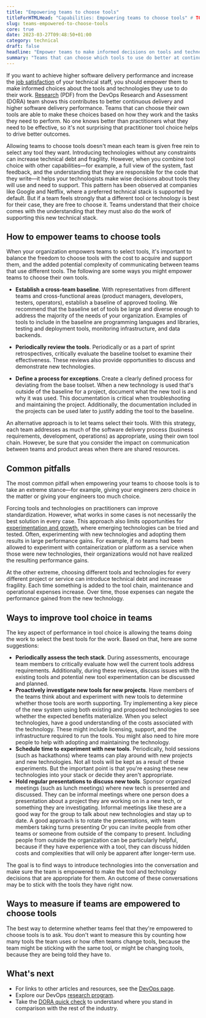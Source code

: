 ```yaml
---
title: "Empowering teams to choose tools"
titleForHTMLHead: "Capabilities: Empowering teams to choose tools" # TODO: can we DRY this out?
slug: teams-empowered-to-choose-tools
core: true
date: 2023-03-27T09:48:50+01:00
category: technical
draft: false
headline: "Empower teams to make informed decisions on tools and technologies. Learn how these decisions drive more effective software delivery."
summary: "Teams that can choose which tools to use do better at continuous delivery. No one knows better than practitioners what they need to be effective."
---
```


If you want to achieve higher software delivery performance and increase the
[job satisfaction](/capabilities/job-satisfaction)
of your technical staff, you should empower them to make informed choices about
the tools and technologies they use to do their work.
[Research](/publications/pdf/state-of-devops-2017.pdf)
(PDF) from the DevOps Research and Assessment (DORA) team shows this contributes
to better continuous delivery and higher software delivery performance. Teams
that can choose their own tools are able to make these choices based on how they
work and the tasks they need to perform. No one knows better than practitioners
what they need to be effective, so it's not surprising that practitioner tool
choice helps to drive better outcomes.

Allowing teams to choose tools doesn't mean each team is given free rein to
select any tool they want. Introducing technologies without any constraints can
increase technical debt and fragility. However, when you combine tool choice
with other capabilities—for example, a full view of the system, fast feedback,
and the understanding that they are responsible for the code that they write—it
helps your technologists make wise decisions about tools they will use and need
to support. This pattern has been observed at companies like Google and Netflix,
where a preferred technical stack is supported by default. But if a team feels
strongly that a different tool or technology is best for their case, they are
free to choose it. Teams understand that their choice comes with the
understanding that they must also do the work of supporting this new technical
stack.

## How to empower teams to choose tools

When your organization empowers teams to select tools, it's important to
balance the freedom to choose tools with the cost to acquire and support them,
and the added potential complexity of communicating between teams that use
different tools. The following are some ways you might empower teams to choose
their own tools.

-   **Establish a cross-team baseline**. With representatives from
    different teams and cross-functional areas (product managers, developers,
    testers, operators), establish a baseline of approved tooling. We recommend
    that the baseline set of tools be large and diverse enough to address the
    majority of the needs of your organization. Examples of tools to include in
    the baseline are programming languages and libraries, testing and
    deployment tools, monitoring infrastructure, and data backends.

-   **Periodically review the tools**. Periodically or as a part of sprint
    retrospectives, critically evaluate the baseline toolset to examine their
    effectiveness. These reviews also provide opportunities to discuss and
    demonstrate new technologies.

-   **Define a process for exceptions**. Create a clearly defined process
    for deviating from the base toolset. When a new technology is used that's
    outside of the baseline for a project, document what the new tool is and
    why it was used. This documentation is critical when troubleshooting and
    maintaining the project. Additionally, the documentation included in the
    projects can be used later to justify adding the tool to the
    baseline.

An alternative approach is to let teams select their tools. With this strategy,
each team addresses as much of the software delivery process (business
requirements, development, operations) as appropriate, using their own
tool chain. However, be sure that you consider the impact on communication
between teams and product areas when there are shared resources.

## Common pitfalls

The most common pitfall when empowering your teams to choose tools is to take
an extreme stance—for example, giving your engineers zero choice in the matter
or giving your engineers too much choice.

Forcing tools and technologies on practitioners can improve standardization.
However, what works in some cases is not necessarily the best solution in every
case. This approach also limits opportunities for
[experimentation and growth](/capabilities/team-experimentation),
where emerging technologies can be tried and tested. Often, experimenting with
new technologies and adopting them results in large performance gains. For
example, if no teams had been allowed to experiment with containerization or
platform as a service when those were new technologies, their organizations
would not have realized the resulting performance gains.

At the other extreme, choosing different tools and technologies for every
different project or service can introduce technical debt and increase
fragility. Each time something is added to the tool chain, maintenance
and operational expenses increase. Over time, those expenses can
negate the performance gained from the new technology.

## Ways to improve tool choice in teams

The key aspect of performance in tool choice is allowing the teams doing the
work to select the best tools for the work. Based on that, here are some
suggestions:

-   **Periodically assess the tech stack**. During assessments, encourage
    team members to critically evaluate how well the current tools address
    requirements. Additionally, during these reviews, discuss issues with the
    existing tools and potential new tool experimentation can be discussed and
    planned.
-   **Proactively investigate new tools for new projects**. Have members
    of the teams think about and experiment with new tools to determine whether
    those tools are worth supporting. Try implementing a key piece of the new
    system using both existing and proposed technologies to see whether the
    expected benefits materialize. When you select technologies,
    have a good understanding of the costs associated with the technology.
    These might include licensing, support, and the infrastructure required to
    run the tools. You might also need to hire more people to help with
    adopting and maintaining the technology.
-   **Schedule time to experiment with new tools**. Periodically, hold
    sessions (such as hackathons) where teams can play around with new projects
    and new technologies. Not all tools will be kept as a result of these
    experiments. But the important point is that you're easing these new
    technologies into your stack or decide they aren't appropriate.
-   **Hold regular presentations to discuss new tools**. Sponsor organized
    meetings (such as lunch meetings) where new tech is presented and
    discussed. They can be informal meetings where one person does a
    presentation about a project they are working on in a new tech, or
    something they are investigating. Informal meetings like these are a good
    way for the group to talk about new technologies and stay up to date. A
    good approach is to rotate the presentations, with team members taking
    turns presenting Or you can invite people from other teams or someone from
    outside of the company to present. Including people from outside the
    organization can be particularly helpful, because if they have experience
    with a tool, they can discuss hidden costs and complexities that will only
    be apparent after longer-term use.

The goal is to find ways to introduce technologies into the conversation and
make sure the team is empowered to make the tool and technology decisions that
are appropriate for them. An outcome of these conversations may be to stick with
the tools they have right now.

## Ways to measure if teams are empowered to choose tools

The best way to determine whether teams feel that they're empowered
to choose tools is to ask. You don't want to measure this by
counting how many tools the team uses or how often teams change tools, because
the team might be sticking with the same tool, or might be changing tools,
because they are being told they have to.

## What's next

-   For links to other articles and resources, see the
    [DevOps page](https://cloud.google.com/devops).
-   Explore our DevOps
    [research program](/).
-   Take the
    [DORA quick check](/quickcheck/)
    to understand where you stand in comparison with the rest of the industry.